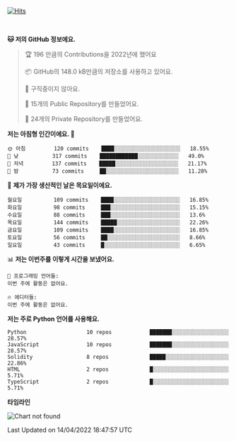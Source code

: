 [![Hits](https://hits.seeyoufarm.com/api/count/incr/badge.svg?url=https%3A%2F%2Fgithub.com%2FSoohan-Park&count_bg=%23000000&title_bg=%23828282&icon=gradle.svg&icon_color=%23FFFFFF&title=Visited&edge_flat=false)](https://hits.seeyoufarm.com)  

<br/>

<!--START_SECTION:waka-->
**🐱 저의 GitHub 정보에요.** 

> 🏆 196 만큼의 Contributions을 2022년에 했어요
 > 
> 📦 GitHub의 148.0 kB만큼의 저장소를 사용하고 있어요. 
 > 
> 🚫 구직중이지 않아요.
 > 
> 📜 15개의 Public Repository를 만들었어요. 
 > 
> 🔑 24개의 Private Repository를 만들었어요.  
 > 
**저는 아침형 인간이에요. 🐤** 

```text
🌞 아침         120 commits    ████░░░░░░░░░░░░░░░░░░░░░   18.55% 
🌆 낮　         317 commits    ████████████░░░░░░░░░░░░░   49.0% 
🌃 저녁         137 commits    █████░░░░░░░░░░░░░░░░░░░░   21.17% 
🌙 밤　         73 commits     ██░░░░░░░░░░░░░░░░░░░░░░░   11.28%

```
📅 **제가 가장 생산적인 날은 목요일이에요.** 

```text
월요일          109 commits    ████░░░░░░░░░░░░░░░░░░░░░   16.85% 
화요일          98 commits     ███░░░░░░░░░░░░░░░░░░░░░░   15.15% 
수요일          88 commits     ███░░░░░░░░░░░░░░░░░░░░░░   13.6% 
목요일          144 commits    █████░░░░░░░░░░░░░░░░░░░░   22.26% 
금요일          109 commits    ████░░░░░░░░░░░░░░░░░░░░░   16.85% 
토요일          56 commits     ██░░░░░░░░░░░░░░░░░░░░░░░   8.66% 
일요일          43 commits     █░░░░░░░░░░░░░░░░░░░░░░░░   6.65%

```


📊 **저는 이번주를 이렇게 시간을 보냈어요.** 

```text
💬 프로그래밍 언어들: 
이번 주에 활동은 없어요.

🔥 에디터들: 
이번 주에 활동은 없어요.

```

**저는 주로 Python 언어를 사용해요.** 

```text
Python                   10 repos            ███████░░░░░░░░░░░░░░░░░░   28.57% 
JavaScript               10 repos            ███████░░░░░░░░░░░░░░░░░░   28.57% 
Solidity                 8 repos             █████░░░░░░░░░░░░░░░░░░░░   22.86% 
HTML                     2 repos             █░░░░░░░░░░░░░░░░░░░░░░░░   5.71% 
TypeScript               2 repos             █░░░░░░░░░░░░░░░░░░░░░░░░   5.71%

```


**타임라인**

![Chart not found](https://raw.githubusercontent.com/Soohan-Park/Soohan-Park/master/charts/bar_graph.png) 


 Last Updated on 14/04/2022 18:47:57 UTC
<!--END_SECTION:waka-->
